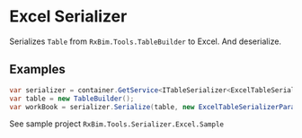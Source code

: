 ﻿# Excel Serializer
Serializes `Table` from `RxBim.Tools.TableBuilder` to Excel. And deserialize.
## Examples
```c#
var serializer = container.GetService<ITableSerializer<ExcelTableSerializerParameters, IXLWorkbook>>();
var table = new TableBuilder();
var workBook = serializer.Serialize(table, new ExcelTableSerializerParameters());
```
See sample project `RxBim.Tools.Serializer.Excel.Sample`